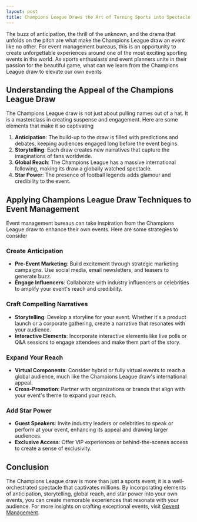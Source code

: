 ```yaml
---
layout: post
title: Champions League Draws the Art of Turning Sports into Spectacle
---
```



The buzz of anticipation, the thrill of the unknown, and the drama that unfolds on the pitch are what make the Champions League draw an event like no other. For event management bureaus, this is an opportunity to create unforgettable experiences around one of the most exciting sporting events in the world. As sports enthusiasts and event planners unite in their passion for the beautiful game, what can we learn from the Champions League draw to elevate our own events

## Understanding the Appeal of the Champions League Draw

The Champions League draw is not just about pulling names out of a hat. It is a masterclass in creating suspense and engagement. Here are some elements that make it so captivating

1. **Anticipation**: The build-up to the draw is filled with predictions and debates, keeping audiences engaged long before the event begins.
2. **Storytelling**: Each draw creates new narratives that capture the imaginations of fans worldwide.
3. **Global Reach**: The Champions League has a massive international following, making its draw a globally watched spectacle.
4. **Star Power**: The presence of football legends adds glamour and credibility to the event.

## Applying Champions League Draw Techniques to Event Management

Event management bureaus can take inspiration from the Champions League draw to enhance their own events. Here are some strategies to consider

### Create Anticipation

- **Pre-Event Marketing**: Build excitement through strategic marketing campaigns. Use social media, email newsletters, and teasers to generate buzz.
- **Engage Influencers**: Collaborate with industry influencers or celebrities to amplify your event's reach and credibility.

### Craft Compelling Narratives

- **Storytelling**: Develop a storyline for your event. Whether it's a product launch or a corporate gathering, create a narrative that resonates with your audience.
- **Interactive Elements**: Incorporate interactive elements like live polls or Q&A sessions to engage attendees and make them part of the story.

### Expand Your Reach

- **Virtual Components**: Consider hybrid or fully virtual events to reach a global audience, much like the Champions League draw's international appeal.
- **Cross-Promotion**: Partner with organizations or brands that align with your event's theme to expand your reach.

### Add Star Power

- **Guest Speakers**: Invite industry leaders or celebrities to speak or perform at your event, enhancing its appeal and drawing larger audiences.
- **Exclusive Access**: Offer VIP experiences or behind-the-scenes access to create a sense of exclusivity.

## Conclusion

The Champions League draw is more than just a sports event; it is a well-orchestrated spectacle that captivates millions. By incorporating elements of anticipation, storytelling, global reach, and star power into your own events, you can create memorable experiences that resonate with your audience. For more insights on crafting exceptional events, visit [Gevent Management](https://geventm.com/).